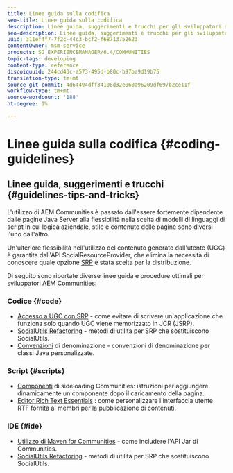 ```yaml
---
title: Linee guida sulla codifica
seo-title: Linee guida sulla codifica
description: Linee guida, suggerimenti e trucchi per gli sviluppatori di Communities
seo-description: Linee guida, suggerimenti e trucchi per gli sviluppatori di Communities
uuid: 311ef4f7-7f2c-44c3-bcf2-f68713752623
contentOwner: msm-service
products: SG_EXPERIENCEMANAGER/6.4/COMMUNITIES
topic-tags: developing
content-type: reference
discoiquuid: 244cd43c-a573-495d-b80c-b97ba9d19b75
translation-type: tm+mt
source-git-commit: 4d64494dff34108d32e060a96209df697b2ce11f
workflow-type: tm+mt
source-wordcount: '188'
ht-degree: 1%

---
```



# Linee guida sulla codifica {#coding-guidelines}

## Linee guida, suggerimenti e trucchi {#guidelines-tips-and-tricks}

L&#39;utilizzo di  AEM Communities è passato dall&#39;essere fortemente dipendente dalle pagine Java Server alla flessibilità nella scelta di modelli di linguaggi di script in cui logica aziendale, stile e contenuto delle pagine sono diversi l&#39;uno dall&#39;altro.

Un&#39;ulteriore flessibilità nell&#39;utilizzo del contenuto generato dall&#39;utente (UGC) è garantita dall&#39;API SocialResourceProvider, che elimina la necessità di conoscere quale opzione [SRP](srp.md) è stata scelta per la distribuzione.

Di seguito sono riportate diverse linee guida e procedure ottimali per  sviluppatori AEM Communities:

### Codice {#code}

* [Accesso a UGC con SRP](accessing-ugc-with-srp.md)  - come evitare di scrivere un&#39;applicazione che funziona solo quando UGC viene memorizzato in JCR (JSRP).
* [SocialUtils Refactoring](socialutils.md) - metodi di utilità per SRP che sostituiscono SocialUtils.
* [Convenzioni](naming-conventions.md)  di denominazione - convenzioni di denominazione per classi Java personalizzate.

### Script {#scripts}

* [Componenti](sideloading.md)  di sideloading Communities: istruzioni per aggiungere dinamicamente un componente dopo il caricamento della pagina.
* [Editor Rich Text Essentials](rte.md) : come personalizzare l&#39;interfaccia utente RTF fornita ai membri per la pubblicazione di contenuti.

### IDE {#ide}

* [Utilizzo di Maven for Communities](maven.md)  - come includere l&#39;API Jar di Communities.
* [SocialUtils Refactoring](socialutils.md) - metodi di utilità per SRP che sostituiscono SocialUtils.

